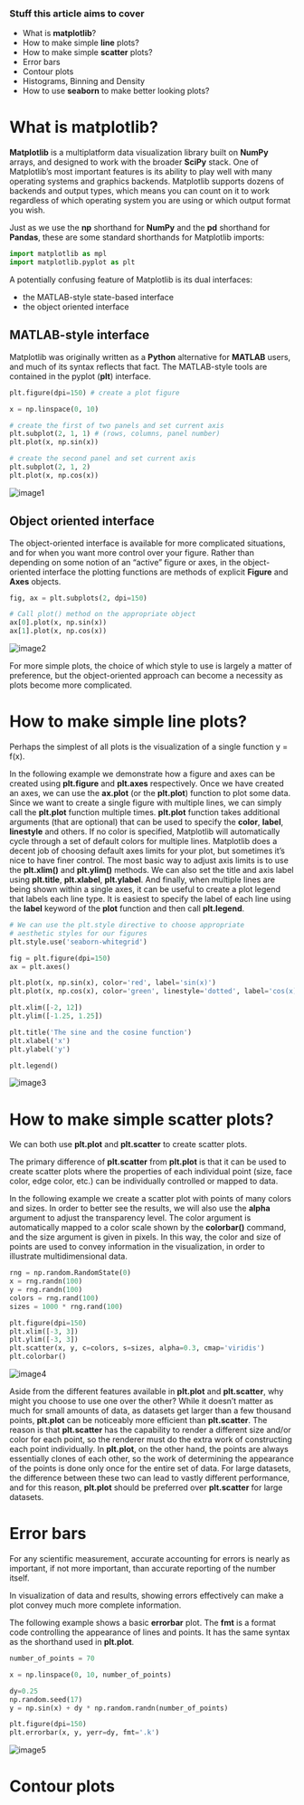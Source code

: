 ### Stuff this article aims to cover

* What is **matplotlib**?
* How to make simple **line** plots?
* How to make simple **scatter** plots?
* Error bars
* Contour plots
* Histograms, Binning and Density
* How to use **seaborn** to make better looking plots?


# What is matplotlib?

**Matplotlib** is a multiplatform data visualization library built on **NumPy** arrays, and designed to work with the broader **SciPy** stack. One of Matplotlib’s most important features is its ability to play well with many operating systems and graphics backends. Matplotlib supports dozens of backends and output types, which means you can count on it to work regardless of which operating system you are using or which output format you wish.

Just as we use the **np** shorthand for **NumPy** and the **pd** shorthand for **Pandas**, these are some standard shorthands for Matplotlib imports:

```py
import matplotlib as mpl 
import matplotlib.pyplot as plt
```

A potentially confusing feature of Matplotlib is its dual interfaces:

* the MATLAB-style state-based interface
* the object oriented interface

## MATLAB-style interface

Matplotlib was originally written as a **Python** alternative for **MATLAB** users, and much of its syntax reflects that fact. The MATLAB-style tools are contained in the pyplot (**plt**) interface.

```py
plt.figure(dpi=150) # create a plot figure

x = np.linspace(0, 10)

# create the first of two panels and set current axis
plt.subplot(2, 1, 1) # (rows, columns, panel number)
plt.plot(x, np.sin(x))

# create the second panel and set current axis
plt.subplot(2, 1, 2)
plt.plot(x, np.cos(x))
```

![image1](./images/image1.png)

## Object oriented interface

The object-oriented interface is available for more complicated situations, and for when you want more control over your figure. Rather than depending on some notion of an “active” figure or axes, in the object-oriented interface the plotting functions are methods of explicit **Figure** and **Axes** objects.

```py
fig, ax = plt.subplots(2, dpi=150)

# Call plot() method on the appropriate object
ax[0].plot(x, np.sin(x))
ax[1].plot(x, np.cos(x))
```

![image2](./images/image2.png)

For more simple plots, the choice of which style to use is largely a matter of preference, but the object-oriented approach can become a necessity as plots become more complicated.

# How to make simple line plots?

Perhaps the simplest of all plots is the visualization of a single function y = f(x).

In the following example we demonstrate how a figure and axes can be created using **plt.figure** and **plt.axes** respectively. Once we have created an axes, we can use the **ax.plot** (or the **plt.plot**) function to plot some data. Since we want to create a single figure with multiple lines, we can simply call the **plt.plot** function multiple times. **plt.plot** function takes additional arguments (that are optional) that can be used to specify the **color**, **label**, **linestyle** and others. If no color is specified, Matplotlib will automatically cycle through a set of default colors for multiple lines. Matplotlib does a decent job of choosing default axes limits for your plot, but sometimes it’s nice to have finer control. The most basic way to adjust axis limits is to use the **plt.xlim()** and **plt.ylim()** methods. We can also set the title and axis label using **plt.title**, **plt.xlabel**, **plt.ylabel**. And finally, when multiple lines are being shown within a single axes, it can be useful to create a plot legend that labels each line type. It is easiest to specify the label of each line using the **label** keyword of the **plot** function and then call **plt.legend**.

```py
# We can use the plt.style directive to choose appropriate
# aesthetic styles for our figures
plt.style.use('seaborn-whitegrid') 

fig = plt.figure(dpi=150)
ax = plt.axes()

plt.plot(x, np.sin(x), color='red', label='sin(x)')
plt.plot(x, np.cos(x), color='green', linestyle='dotted', label='cos(x)')

plt.xlim([-2, 12])
plt.ylim([-1.25, 1.25])

plt.title('The sine and the cosine function')
plt.xlabel('x')
plt.ylabel('y')

plt.legend()
```

![image3](./images/image3.png)

# How to make simple scatter plots?

We can both use **plt.plot** and **plt.scatter** to create scatter plots.

The primary difference of **plt.scatter** from **plt.plot** is that it can be used to create scatter plots where the properties of each individual point (size, face color, edge color, etc.) can be individually controlled or mapped to data.

In the following example we create a scatter plot with points of many colors and sizes. In order to better see the results, we will also use the **alpha** argument to adjust the transparency level. The color argument is automatically mapped to a color scale shown by the **colorbar()** command, and the size argument is given in pixels. In this way, the color and size of points are used to convey information in the visualization, in order to illustrate multidimensional data.

```py
rng = np.random.RandomState(0)
x = rng.randn(100)
y = rng.randn(100)
colors = rng.rand(100)
sizes = 1000 * rng.rand(100)

plt.figure(dpi=150)
plt.xlim([-3, 3])
plt.ylim([-3, 3])
plt.scatter(x, y, c=colors, s=sizes, alpha=0.3, cmap='viridis')
plt.colorbar()
```

![image4](./images/image4.png)

Aside from the different features available in **plt.plot** and **plt.scatter**, why might you choose to use one over the other? While it doesn’t matter as much for small amounts of data, as datasets get larger than a few thousand points, **plt.plot** can be noticeably more efficient than **plt.scatter**. The reason is that **plt.scatter** has the capability to render a different size and/or color for each point, so the renderer must do the extra work of constructing each point individually. In **plt.plot**, on the other hand, the points are always essentially clones of each other, so the work of determining the appearance of the points is done only once for the entire set of data. For large datasets, the difference between these two can lead to vastly different performance, and for this reason, **plt.plot** should be preferred over **plt.scatter** for large datasets.

# Error bars

For any scientific measurement, accurate accounting for errors is nearly as important, if not more important, than accurate reporting of the number itself.

In visualization of data and results, showing errors effectively can make a plot convey much more complete information.

The following example shows a basic **errorbar** plot. The **fmt** is a format code controlling the appearance of lines and points. It has the same syntax as the shorthand used in **plt.plot**.

```py
number_of_points = 70

x = np.linspace(0, 10, number_of_points) 

dy=0.25
np.random.seed(17)
y = np.sin(x) + dy * np.random.randn(number_of_points)

plt.figure(dpi=150)
plt.errorbar(x, y, yerr=dy, fmt='.k')
```

![image5](./images/image5.png)

# Contour plots

